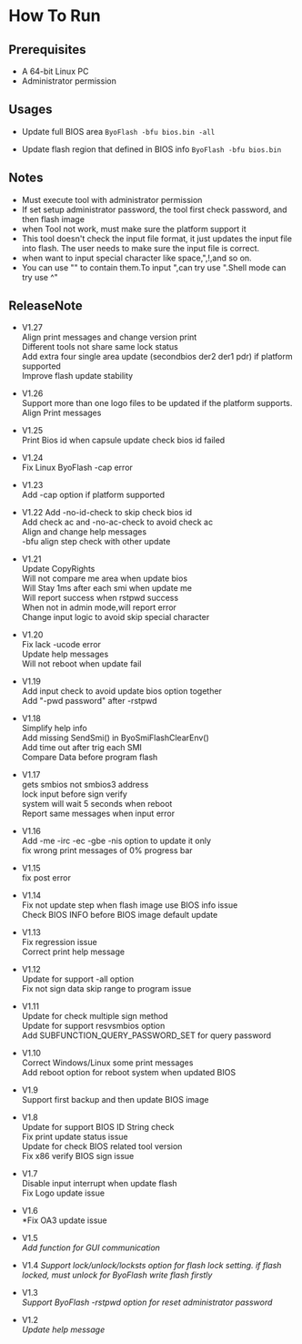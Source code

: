 # How To Run  
## Prerequisites  
* A 64-bit Linux PC
* Administrator permission

## Usages
* Update full BIOS area
  `ByoFlash -bfu bios.bin -all`

* Update flash region that defined in BIOS info
  `ByoFlash -bfu bios.bin`
 
## Notes
-  Must execute tool with administrator permission
-  If set setup administrator password, the tool first check password, and then flash image
-  when Tool not work, must make sure the platform support it
-  This tool doesn't check the input file format, it just updates the input file into flash. The user needs to make sure the input file is correct.
-  when want to input special character like space,",!,and so on.  
-  You can use "" to contain them.To input ",can try use \".Shell mode can try use ^"

## ReleaseNote  
- V1.27  
  Align print messages and change version print  
  Different tools not share same lock status  
  Add extra four single area update (secondbios der2 der1 pdr) if platform supported  
  Improve flash update stability  

- V1.26  
  Support more than one logo files to be updated if the platform supports.  
  Align Print messages  

- V1.25  
  Print Bios id when capsule update check bios id failed  

- V1.24  
  Fix Linux ByoFlash -cap error  

- V1.23  
  Add -cap option if platform supported  

- V1.22
  Add -no-id-check to skip check bios id  
  Add check ac and -no-ac-check to avoid check ac  
  Align and change help messages  
  -bfu align step check with other update  

- V1.21  
  Update CopyRights  
  Will not compare me area when update bios  
  Will Stay 1ms after each smi when update me  
  Will report success when rstpwd success  
  When not in admin mode,will report error  
  Change input logic to avoid skip special character

- V1.20  
  Fix lack -ucode error  
  Update help messages  
  Will not reboot when update fail

- V1.19  
  Add input check to avoid update bios option together  
  Add "-pwd password" after -rstpwd  

- V1.18  
  Simplify help info  
  Add missing SendSmi() in ByoSmiFlashClearEnv()  
  Add time out after trig each SMI  
  Compare Data before program flash  
  
- V1.17  
  gets smbios not smbios3 address  
  lock input before sign verify  
  system will wait 5 seconds when reboot  
  Report same messages when input error  

- V1.16  
  Add -me -irc -ec -gbe -nis option to update it only  
  fix wrong print messages of 0% progress bar  

- V1.15  
  fix post error  

- V1.14  
  Fix not update step when flash image use BIOS info issue  
  Check BIOS INFO before BIOS image default update  

- V1.13  
  Fix regression issue  
  Correct print help message  

- V1.12  
  Update for support -all option  
  Fix not sign data skip range to program issue  

- V1.11  
  Update for check multiple sign method  
  Update for support resvsmbios option  
  Add SUBFUNCTION_QUERY_PASSWORD_SET for query password  

- V1.10   
  Correct Windows/Linux some print messages  
  Add reboot option for reboot system when updated BIOS  

- V1.9  
  Support first backup and then update BIOS image  

- V1.8  
  Update for support BIOS ID String check  
  Fix print update status issue  
  Update for check BIOS related tool version  
  Fix x86 verify BIOS sign issue  

- V1.7  
  Disable input interrupt when update flash  
  Fix Logo update issue  
- V1.6  
  *Fix OA3 update issue
- V1.5  
  *Add function for GUI communication*  
- V1.4
  *Support lock/unlock/locksts option for flash lock setting. if flash locked, must unlock for ByoFlash write flash firstly* 
- V1.3  
 *Support ByoFlash -rstpwd option for reset administrator password*  
- V1.2  
 *Update help message*  